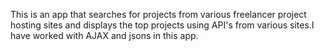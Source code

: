 This is an app that searches for projects from various freelancer project hosting sites 
and displays the top projects using API's from various sites.I have worked with AJAX and jsons
in this app.
